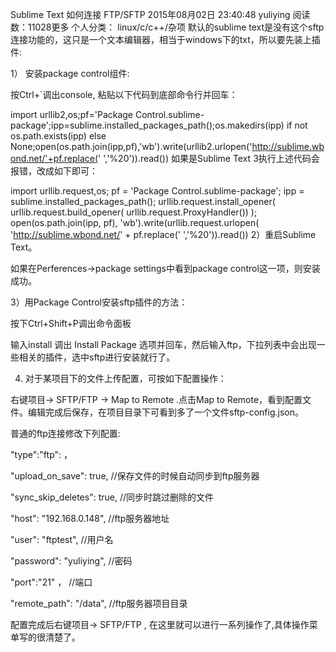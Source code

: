 Sublime Text 如何连接 FTP/SFTP
2015年08月02日 23:40:48 yuliying 阅读数：11028更多
个人分类： linux/c/c++/杂项
默认的sublime text是没有这个sftp连接功能的，这只是一个文本编辑器，相当于windows下的txt，所以要先装上插件:

1） 安装package control组件:

按Ctrl+`调出console, 粘贴以下代码到底部命令行并回车：

import urllib2,os;pf='Package Control.sublime-package';ipp=sublime.installed_packages_path();os.makedirs(ipp) if not os.path.exists(ipp) else None;open(os.path.join(ipp,pf),'wb').write(urllib2.urlopen('http://sublime.wbond.net/'+pf.replace(' ','%20')).read())
如果是Sublime Text 3执行上述代码会报错，改成如下即可：

import urllib.request,os; pf = 'Package Control.sublime-package'; ipp = sublime.installed_packages_path(); urllib.request.install_opener( urllib.request.build_opener( urllib.request.ProxyHandler()) ); open(os.path.join(ipp, pf), 'wb').write(urllib.request.urlopen( 'http://sublime.wbond.net/' + pf.replace(' ','%20')).read())
2）重启Sublime Text。

如果在Perferences->package settings中看到package control这一项，则安装成功。

3）用Package Control安装sftp插件的方法：

按下Ctrl+Shift+P调出命令面板

输入install 调出 Install Package 选项并回车，然后输入ftp，下拉列表中会出现一些相关的插件，选中sftp进行安装就行了。

4) 对于某项目下的文件上传配置，可按如下配置操作：

右键项目-> SFTP/FTP -> Map to Remote .点击Map to Remote，看到配置文件。编辑完成后保存，在项目目录下可看到多了一个文件sftp-config.json。

普通的ftp连接修改下列配置:

"type":"ftp": ， 

"upload_on_save": true,         //保存文件的时候自动同步到ftp服务器

"sync_skip_deletes": true,     //同步时跳过删除的文件

"host": "192.168.0.148",         //ftp服务器地址

"user": "ftptest",                        //用户名

"password": "yuliying",           //密码

"port":"21" ，                            //端口

"remote_path": "/data",          //ftp服务器项目目录

配置完成后右键项目-> SFTP/FTP , 在这里就可以进行一系列操作了,具体操作菜单写的很清楚了。